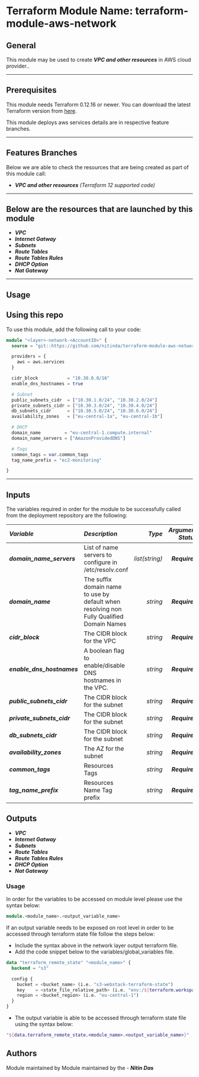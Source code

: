 # Terraform Module Name: terraform-module-aws-network


## General

This module may be used to create **_VPC and other resources_** in AWS cloud provider..

---


## Prerequisites

This module needs Terraform 0.12.16 or newer.
You can download the latest Terraform version from [here](https://www.terraform.io/downloads.html).

This module deploys aws services details are in respective feature branches.

---

## Features Branches

Below we are able to check the resources that are being created as part of this module call:


- **_VPC and other resources_** *(Terraform 12 supported code)*


---

## Below are the resources that are launched by this module

- **_VPC_**
- **_Internet Gatway_**
- **_Subnets_**
- **_Route Tables_**
- **_Route Tables Rules_**
- **_DHCP Option_**
- **_Nat Gateway_**



---

## Usage

## Using this repo

To use this module, add the following call to your code:

```tf
module "<layer>-network-<AccountID>" {
  source = "git::https://github.com/nitinda/terraform-module-aws-network.git?ref=terraform-12/master"

  providers = {
    aws = aws.services
  }

  cidr_block           = "10.30.0.0/16"
  enable_dns_hostnames = true

  # Subnet
  public_subnets_cidr  = ["10.30.1.0/24", "10.30.2.0/24"]
  private_subnets_cidr = ["10.30.3.0/24", "10.30.4.0/24"]
  db_subnets_cidr      = ["10.30.5.0/24", "10.30.6.0/24"]
  availability_zones   = ["eu-central-1a", "eu-central-1b"]

  # DHCP
  domain_name         = "eu-central-1.compute.internal"
  domain_name_servers = ["AmazonProvidedDNS"]

  # Tags
  common_tags = var.common_tags
  tag_name_prefix = "ec2-monitoring"

}
```
---

## Inputs

The variables required in order for the module to be successfully called from the deployment repository are the following:


|**_Variable_** | **_Description_** | **_Type_** | **_Argument Status_** |
|:----|:----|-----:|-----:|
| **_domain\_name\_servers_** | List of name servers to configure in /etc/resolv.conf | _list(string)_ | **_Required_** |
| **_domain\_name_** | The suffix domain name to use by default when resolving non Fully Qualified Domain Names | _string_ | **_Required_** |
| **_cidr\_block_** | The CIDR block for the VPC | _string_ | **_Required_** |
| **_enable\_dns\_hostnames_** | A boolean flag to enable/disable DNS hostnames in the VPC. | _string_ | **_Required_** |
| **_public\_subnets\_cidr_** | The CIDR block for the subnet | _string_ | **_Required_** |
| **_private\_subnets\_cidr_** | The CIDR block for the subnet | _string_ | **_Required_** |
| **_db\_subnets\_cidr_** | The CIDR block for the subnet | _string_ | **_Required_** |
| **_availability\_zones_** | The AZ for the subnet | _string_ | **_Required_** |
| **_common\_tags_** | Resources Tags | _string_ | **_Required_** |
| **_tag\_name\_prefix_** | Resources Name Tag prefix | _string_ | **_Required_** |




## Outputs

- **_VPC_**
- **_Internet Gatway_**
- **_Subnets_**
- **_Route Tables_**
- **_Route Tables Rules_**
- **_DHCP Option_**
- **_Nat Gateway_**




### Usage
In order for the variables to be accessed on module level please use the syntax below:

```tf
module.<module_name>.<output_variable_name>
```

If an output variable needs to be exposed on root level in order to be accessed through terraform state file follow the steps below:

- Include the syntax above in the network layer output terraform file.
- Add the code snippet below to the variables/global_variables file.

```tf
data "terraform_remote_state" "<module_name>" {
  backend = "s3"

  config {
    bucket = <bucket_name> (i.e. "s3-webstack-terraform-state")
    key    = <state_file_relative_path> (i.e. "env:/${terraform.workspace}/4_Networking/terraform.tfstate")
    region = <bucket_region> (i.e. "eu-central-1")
  }
}
```

- The output variable is able to be accessed through terraform state file using the syntax below:

```tf
"${data.terraform_remote_state.<module_name>.<output_variable_name>}"
```

## Authors
Module maintained by Module maintained by the - **_Nitin Das_**
